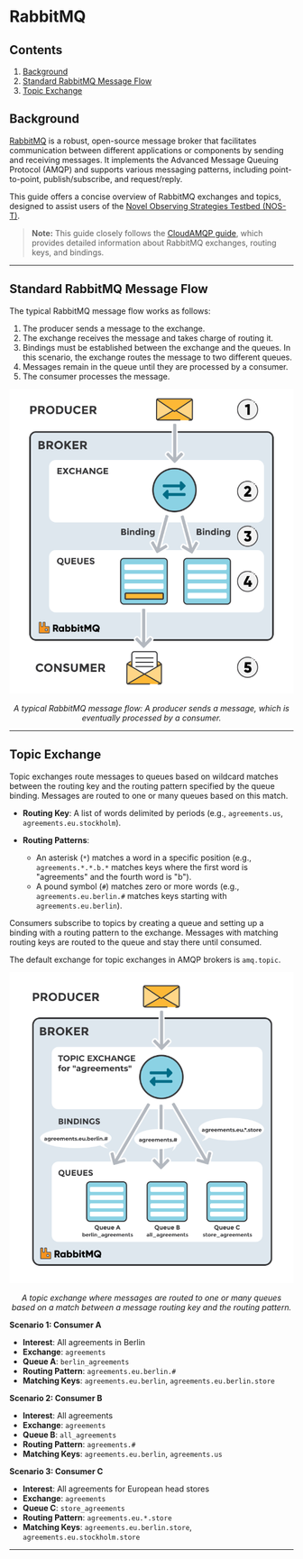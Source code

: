 # RabbitMQ

## Contents
1. [Background](#background)
1. [Standard RabbitMQ Message Flow](#standard-rabbitmq-message-flow)
1. [Topic Exchange](#topic-exchange)

## Background

[RabbitMQ](https://www.rabbitmq.com/) is a robust, open-source message broker that facilitates communication between different applications or components by sending and receiving messages. It implements the Advanced Message Queuing Protocol (AMQP) and supports various messaging patterns, including point-to-point, publish/subscribe, and request/reply.

This guide offers a concise overview of RabbitMQ exchanges and topics, designed to assist users of the [Novel Observing Strategies Testbed (NOS-T)](https://github.com/code-lab-org/nost-tools).

> **Note:**
> This guide closely follows the [CloudAMQP guide](https://www.cloudamqp.com/blog/part4-rabbitmq-for-beginners-exchanges-routing-keys-bindings.html), which provides detailed information about RabbitMQ exchanges, routing keys, and bindings.

---

## Standard RabbitMQ Message Flow

The typical RabbitMQ message flow works as follows:

1. The producer sends a message to the exchange.
2. The exchange receives the message and takes charge of routing it.
3. Bindings must be established between the exchange and the queues. In this scenario, the exchange routes the message to two different queues.
4. Messages remain in the queue until they are processed by a consumer.
5. The consumer processes the message.

<p align="center"><img src="images/exchanges-bidings-routing-keys.png" width="900"></p>
<p align="center"><i>A typical RabbitMQ message flow: A producer sends a message, which is eventually processed by a consumer.</i></p>

---

## Topic Exchange

Topic exchanges route messages to queues based on wildcard matches between the routing key and the routing pattern specified by the queue binding. Messages are routed to one or many queues based on this match.

- **Routing Key**: A list of words delimited by periods (e.g., `agreements.us`, `agreements.eu.stockholm`).

- **Routing Patterns**: 
  - An asterisk (`*`) matches a word in a specific position (e.g., `agreements.*.*.b.*` matches keys where the first word is "agreements" and the fourth word is "b").
  - A pound symbol (`#`) matches zero or more words (e.g., `agreements.eu.berlin.#` matches keys starting with `agreements.eu.berlin`).

Consumers subscribe to topics by creating a queue and setting up a binding with a routing pattern to the exchange. Messages with matching routing keys are routed to the queue and stay there until consumed.

The default exchange for topic exchanges in AMQP brokers is `amq.topic`.

<p align="center"><img src="images/topic-exchange.png" width="900"></p>
<p align="center"><i>A topic exchange where messages are routed to one or many queues based on a match between a message routing key and the routing pattern.</i></p>

**Scenario 1: Consumer A**
- **Interest**: All agreements in Berlin
- **Exchange**: `agreements`
- **Queue A**: `berlin_agreements`
- **Routing Pattern**: `agreements.eu.berlin.#`
- **Matching Keys**: `agreements.eu.berlin`, `agreements.eu.berlin.store`

**Scenario 2: Consumer B**
- **Interest**: All agreements
- **Exchange**: `agreements`
- **Queue B**: `all_agreements`
- **Routing Pattern**: `agreements.#`
- **Matching Keys**: `agreements.eu.berlin`, `agreements.us`

**Scenario 3: Consumer C**
- **Interest**: All agreements for European head stores
- **Exchange**: `agreements`
- **Queue C**: `store_agreements`
- **Routing Pattern**: `agreements.eu.*.store`
- **Matching Keys**: `agreements.eu.berlin.store`, `agreements.eu.stockholm.store`

---